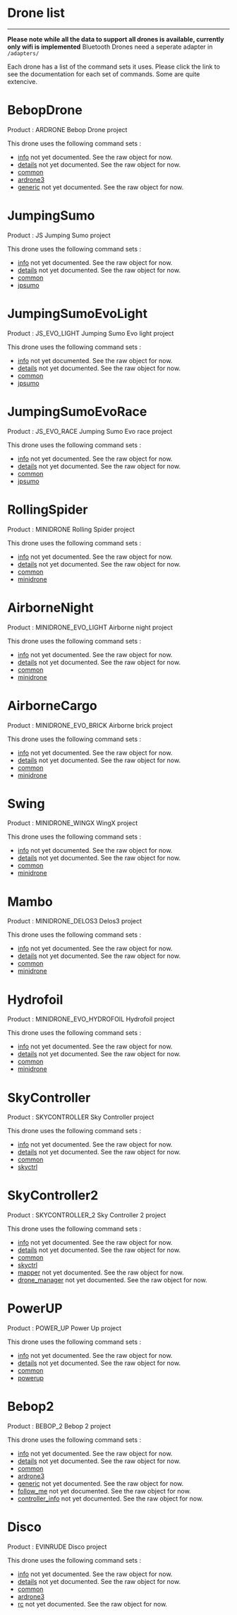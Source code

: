 # Drone list
-------
**Please note while all the data to support all drones is available, currently only wifi is implemented** Bluetooth Drones need a seperate adapter in ` /adapters/ `

Each drone has a list of the command sets it uses. Please click the link to see the documentation for each set of commands. Some are quite extencive.

  
# BebopDrone
Product : ARDRONE
Bebop Drone project

This drone uses the following command sets :

  * [info](../projects/info.js) not yet documented. See the raw object for now.
* [details](../projects/details.js) not yet documented. See the raw object for now.
* [common](https://github.com/RIAEvangelist/node-parrot-drone/tree/master/docs/common.md)
* [ardrone3](https://github.com/RIAEvangelist/node-parrot-drone/tree/master/docs/ardrone3.md)
* [generic](../projects/generic.js) not yet documented. See the raw object for now.

# JumpingSumo
Product : JS
Jumping Sumo project

This drone uses the following command sets :

  * [info](../projects/info.js) not yet documented. See the raw object for now.
* [details](../projects/details.js) not yet documented. See the raw object for now.
* [common](https://github.com/RIAEvangelist/node-parrot-drone/tree/master/docs/common.md)
* [jpsumo](https://github.com/RIAEvangelist/node-parrot-drone/tree/master/docs/jpsumo.md)

# JumpingSumoEvoLight
Product : JS_EVO_LIGHT
Jumping Sumo Evo light project

This drone uses the following command sets :

  * [info](../projects/info.js) not yet documented. See the raw object for now.
* [details](../projects/details.js) not yet documented. See the raw object for now.
* [common](https://github.com/RIAEvangelist/node-parrot-drone/tree/master/docs/common.md)
* [jpsumo](https://github.com/RIAEvangelist/node-parrot-drone/tree/master/docs/jpsumo.md)

# JumpingSumoEvoRace
Product : JS_EVO_RACE
Jumping Sumo Evo race project

This drone uses the following command sets :

  * [info](../projects/info.js) not yet documented. See the raw object for now.
* [details](../projects/details.js) not yet documented. See the raw object for now.
* [common](https://github.com/RIAEvangelist/node-parrot-drone/tree/master/docs/common.md)
* [jpsumo](https://github.com/RIAEvangelist/node-parrot-drone/tree/master/docs/jpsumo.md)

# RollingSpider
Product : MINIDRONE
Rolling Spider project

This drone uses the following command sets :

  * [info](../projects/info.js) not yet documented. See the raw object for now.
* [details](../projects/details.js) not yet documented. See the raw object for now.
* [common](https://github.com/RIAEvangelist/node-parrot-drone/tree/master/docs/common.md)
* [minidrone](https://github.com/RIAEvangelist/node-parrot-drone/tree/master/docs/minidrone.md)

# AirborneNight
Product : MINIDRONE_EVO_LIGHT
Airborne night project

This drone uses the following command sets :

  * [info](../projects/info.js) not yet documented. See the raw object for now.
* [details](../projects/details.js) not yet documented. See the raw object for now.
* [common](https://github.com/RIAEvangelist/node-parrot-drone/tree/master/docs/common.md)
* [minidrone](https://github.com/RIAEvangelist/node-parrot-drone/tree/master/docs/minidrone.md)

# AirborneCargo
Product : MINIDRONE_EVO_BRICK
Airborne brick project

This drone uses the following command sets :

  * [info](../projects/info.js) not yet documented. See the raw object for now.
* [details](../projects/details.js) not yet documented. See the raw object for now.
* [common](https://github.com/RIAEvangelist/node-parrot-drone/tree/master/docs/common.md)
* [minidrone](https://github.com/RIAEvangelist/node-parrot-drone/tree/master/docs/minidrone.md)

# Swing
Product : MINIDRONE_WINGX
WingX project

This drone uses the following command sets :

  * [info](../projects/info.js) not yet documented. See the raw object for now.
* [details](../projects/details.js) not yet documented. See the raw object for now.
* [common](https://github.com/RIAEvangelist/node-parrot-drone/tree/master/docs/common.md)
* [minidrone](https://github.com/RIAEvangelist/node-parrot-drone/tree/master/docs/minidrone.md)

# Mambo
Product : MINIDRONE_DELOS3
Delos3 project

This drone uses the following command sets :

  * [info](../projects/info.js) not yet documented. See the raw object for now.
* [details](../projects/details.js) not yet documented. See the raw object for now.
* [common](https://github.com/RIAEvangelist/node-parrot-drone/tree/master/docs/common.md)
* [minidrone](https://github.com/RIAEvangelist/node-parrot-drone/tree/master/docs/minidrone.md)

# Hydrofoil
Product : MINIDRONE_EVO_HYDROFOIL
Hydrofoil project

This drone uses the following command sets :

  * [info](../projects/info.js) not yet documented. See the raw object for now.
* [details](../projects/details.js) not yet documented. See the raw object for now.
* [common](https://github.com/RIAEvangelist/node-parrot-drone/tree/master/docs/common.md)
* [minidrone](https://github.com/RIAEvangelist/node-parrot-drone/tree/master/docs/minidrone.md)

# SkyController
Product : SKYCONTROLLER
Sky Controller project

This drone uses the following command sets :

  * [info](../projects/info.js) not yet documented. See the raw object for now.
* [details](../projects/details.js) not yet documented. See the raw object for now.
* [common](https://github.com/RIAEvangelist/node-parrot-drone/tree/master/docs/common.md)
* [skyctrl](https://github.com/RIAEvangelist/node-parrot-drone/tree/master/docs/skyctrl.md)

# SkyController2
Product : SKYCONTROLLER_2
Sky Controller 2 project

This drone uses the following command sets :

  * [info](../projects/info.js) not yet documented. See the raw object for now.
* [details](../projects/details.js) not yet documented. See the raw object for now.
* [common](https://github.com/RIAEvangelist/node-parrot-drone/tree/master/docs/common.md)
* [skyctrl](https://github.com/RIAEvangelist/node-parrot-drone/tree/master/docs/skyctrl.md)
* [mapper](../projects/mapper.js) not yet documented. See the raw object for now.
* [drone_manager](../projects/drone_manager.js) not yet documented. See the raw object for now.

# PowerUP
Product : POWER_UP
Power Up project

This drone uses the following command sets :

  * [info](../projects/info.js) not yet documented. See the raw object for now.
* [details](../projects/details.js) not yet documented. See the raw object for now.
* [common](https://github.com/RIAEvangelist/node-parrot-drone/tree/master/docs/common.md)
* [powerup](https://github.com/RIAEvangelist/node-parrot-drone/tree/master/docs/powerup.md)

# Bebop2
Product : BEBOP_2
Bebop 2 project

This drone uses the following command sets :

  * [info](../projects/info.js) not yet documented. See the raw object for now.
* [details](../projects/details.js) not yet documented. See the raw object for now.
* [common](https://github.com/RIAEvangelist/node-parrot-drone/tree/master/docs/common.md)
* [ardrone3](https://github.com/RIAEvangelist/node-parrot-drone/tree/master/docs/ardrone3.md)
* [generic](../projects/generic.js) not yet documented. See the raw object for now.
* [follow_me](../projects/follow_me.js) not yet documented. See the raw object for now.
* [controller_info](../projects/controller_info.js) not yet documented. See the raw object for now.

# Disco
Product : EVINRUDE
Disco project

This drone uses the following command sets :

  * [info](../projects/info.js) not yet documented. See the raw object for now.
* [details](../projects/details.js) not yet documented. See the raw object for now.
* [common](https://github.com/RIAEvangelist/node-parrot-drone/tree/master/docs/common.md)
* [ardrone3](https://github.com/RIAEvangelist/node-parrot-drone/tree/master/docs/ardrone3.md)
* [rc](../projects/rc.js) not yet documented. See the raw object for now.
